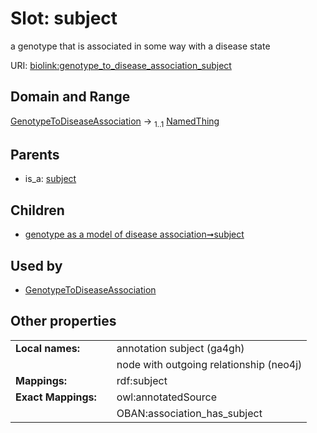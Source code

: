 
# Slot: subject


a genotype that is associated in some way with a disease state

URI: [biolink:genotype_to_disease_association_subject](https://w3id.org/biolink/genotype_to_disease_association_subject)


## Domain and Range

[GenotypeToDiseaseAssociation](GenotypeToDiseaseAssociation.md) &#8594;  <sub>1..1</sub> [NamedThing](NamedThing.md)

## Parents

 *  is_a: [subject](subject.md)

## Children

 *  [genotype as a model of disease association➞subject](genotype_as_a_model_of_disease_association_subject.md)

## Used by

 * [GenotypeToDiseaseAssociation](GenotypeToDiseaseAssociation.md)

## Other properties

|  |  |  |
| --- | --- | --- |
| **Local names:** | | annotation subject (ga4gh) |
|  | | node with outgoing relationship (neo4j) |
| **Mappings:** | | rdf:subject |
| **Exact Mappings:** | | owl:annotatedSource |
|  | | OBAN:association_has_subject |

